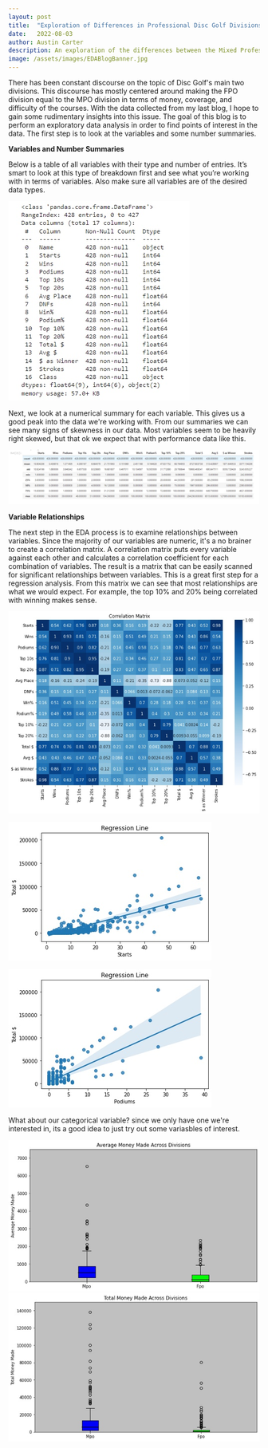 ```yaml
---
layout: post
title:  "Exploration of Differences in Professional Disc Golf Divisions"
date:   2022-08-03
author: Austin Carter
description: An exploration of the differences between the Mixed Professional Open(MPO) and Female Professional Open(FPO) in the sport of Disc Golf. 
image: /assets/images/EDABlogBanner.jpg
--- 
```

  There has been constant discourse on the topic of Disc Golf's main two divisions. This discourse has mostly centered around making the FPO division equal to the MPO division in terms of money, coverage, and difficulty of the courses. With the data collected from my last blog, I hope to gain some rudimentary insights into this issue. The goal of this blog is to perform an exploratory data analysis in order to find points of interest in the data. The first step is to look at the variables and some number summaries.  
  
**Variables and Number Summaries**
  
  Below is a table of all variables with their type and number of entries. It’s smart to look at this type of breakdown first and see what you’re working with in terms of variables. Also make sure all variables are of the desired data types.
  
![Test Image](https://raw.githubusercontent.com/austinC58/stat386-projects/main/assets/images/info.jpg)

  Next, we look at a numerical summary for each variable. This gives us a good peak into the data we're working with. From our summaries we can see many signs of skewness in our data. Most variables seem to be heavily right skewed, but that ok we expect that with performance data like this.  

![Test Image](https://raw.githubusercontent.com/austinC58/stat386-projects/main/assets/images/description.jpg)

**Variable Relationships**

  The next step in the EDA process is to examine relationships between variables. Since the majority of our variables are numeric, it's a no brainer to create a correlation matrix. A correlation matrix puts every variable against each other and calculates a correlation coefficient for each combination of variables. The result is a matrix that can be easily scanned for significant relationships between variables. This is a great first step for a regression analysis. From this matrix we can see that most relationships are what we would expect. For example, the top 10% and 20% being correlated with winning makes sense.  
  
![Test Image](https://raw.githubusercontent.com/austinC58/stat386-projects/main/assets/images/BlogCorrMatrix.jpg)

![Test Image](https://raw.githubusercontent.com/austinC58/stat386-projects/main/assets/images/EDAreg1.jpg)

![Test Image](https://raw.githubusercontent.com/austinC58/stat386-projects/main/assets/images/EDAreg2.jpg)




What about our categorical variable? since we only have one we're interested in, its a good idea to just try out some variasbles of interest. 

![Test Image](https://raw.githubusercontent.com/austinC58/stat386-projects/main/assets/images/AvgMoneyBW.jpg) 
![Test Image](https://raw.githubusercontent.com/austinC58/stat386-projects/main/assets/images/TotalMoneyBW.jpg)


